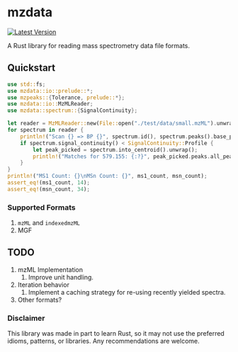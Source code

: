 # mzdata
[![Latest Version](https://img.shields.io/crates/v/mzdata.svg)](https://crates.io/crates/mzdata)

A Rust library for reading mass spectrometry data file formats.

## Quickstart
```rust
use std::fs;
use mzdata::io::prelude::*;
use mzpeaks::{Tolerance, prelude::*};
use mzdata::io::MzMLReader;
use mzdata::spectrum::{SignalContinuity};

let reader = MzMLReader::new(File::open("./test/data/small.mzML").unwrap());
for spectrum in reader {
    println!("Scan {} => BP {}", spectrum.id(), spectrum.peaks().base_peak().mz);
    if spectrum.signal_continuity() < SignalContinuity::Profile {
        let peak_picked = spectrum.into_centroid().unwrap();
        println!("Matches for 579.155: {:?}", peak_picked.peaks.all_peaks_for(579.155, Tolerance::Da(0.02)));
    }
}
println!("MS1 Count: {}\nMSn Count: {}", ms1_count, msn_count);
assert_eq!(ms1_count, 14);
assert_eq!(msn_count, 34);
```

### Supported Formats
1. `mzML` and `indexedmzML`
2. MGF

## TODO
 1. mzML Implementation
    1. Improve unit handling.
 2. Iteration behavior
    1. Implement a caching strategy for re-using recently yielded spectra.
 3. Other formats?

### Disclaimer
This library was made in part to learn Rust, so it may not use the preferred idioms,
patterns, or libraries. Any recommendations are welcome.